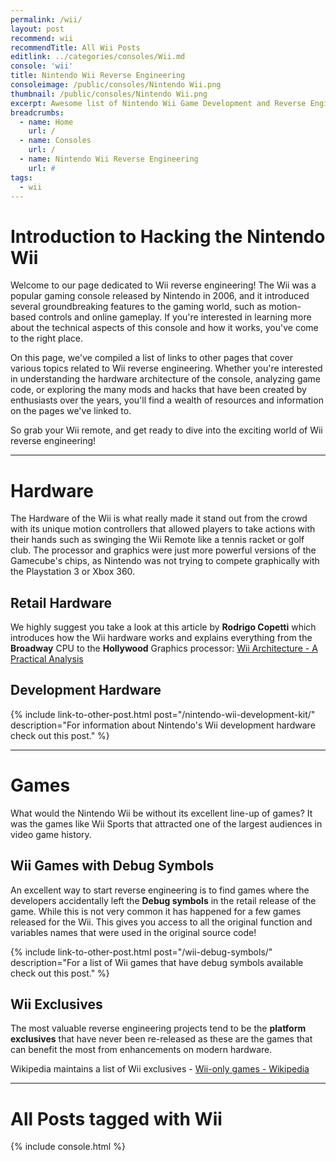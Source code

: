 ```yaml
---
permalink: /wii/
layout: post
recommend: wii
recommendTitle: All Wii Posts
editlink: ../categories/consoles/Wii.md
console: 'wii'
title: Nintendo Wii Reverse Engineering
consoleimage: /public/consoles/Nintendo Wii.png
thumbnail: /public/consoles/Nintendo Wii.png
excerpt: Awesome list of Nintendo Wii Game Development and Reverse Engineering information
breadcrumbs:
  - name: Home
    url: /
  - name: Consoles
    url: /
  - name: Nintendo Wii Reverse Engineering
    url: #
tags:
  - wii
---
```

# Introduction to Hacking the Nintendo Wii
Welcome to our page dedicated to Wii reverse engineering! The Wii was a popular gaming console released by Nintendo in 2006, and it introduced several groundbreaking features to the gaming world, such as motion-based controls and online gameplay. If you're interested in learning more about the technical aspects of this console and how it works, you've come to the right place. 

On this page, we've compiled a list of links to other pages that cover various topics related to Wii reverse engineering. Whether you're interested in understanding the hardware architecture of the console, analyzing game code, or exploring the many mods and hacks that have been created by enthusiasts over the years, you'll find a wealth of resources and information on the pages we've linked to. 

So grab your Wii remote, and get ready to dive into the exciting world of Wii reverse engineering!

---
# Hardware
The Hardware of the Wii is what really made it stand out from the crowd with its unique motion controllers that allowed players to take actions with their hands such as swinging the Wii Remote like a tennis racket or golf club. The processor and graphics were just more powerful versions of the Gamecube's chips, as Nintendo was not trying to compete graphically with the Playstation 3 or Xbox 360.

## Retail Hardware
We highly suggest you take a look at this article by **Rodrigo Copetti** which introduces how the Wii hardware works and explains everything from the **Broadway** CPU to the **Hollywood** Graphics processor: 
[Wii Architecture - A Practical Analysis](https://www.copetti.org/writings/consoles/wii/)

## Development Hardware
{% include link-to-other-post.html post="/nintendo-wii-development-kit/" description="For information about Nintendo's Wii development hardware check out this post." %}

---
# Games
What would the Nintendo Wii be without its excellent line-up of games? It was the games like Wii Sports that attracted one of the largest audiences in video game history.

## Wii Games with Debug Symbols
An excellent way to start reverse engineering is to find games where the developers accidentally left the **Debug symbols** in the retail release of the game. While this is not very common it has happened for a few games released for the Wii. This gives you access to all the original function and variables names that were used in the original source code!

{% include link-to-other-post.html post="/wii-debug-symbols/" description="For a list of Wii games that have debug symbols available check out this post." %}

## Wii Exclusives
The most valuable reverse engineering projects tend to be the **platform exclusives** that have never been re-released as these are the games that can benefit the most from enhancements on modern hardware.

Wikipedia maintains a list of Wii exclusives - [Wii-only games - Wikipedia](https://en.wikipedia.org/wiki/Category:Wii-only_games)



---
# All Posts tagged with Wii
<div>

{% include console.html %}

</div>
